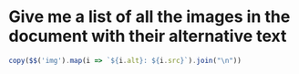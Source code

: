 # Give me a list of all the images in the document with their alternative text

```javascript
copy($$('img').map(i => `${i.alt}: ${i.src}`).join("\n"))
```

